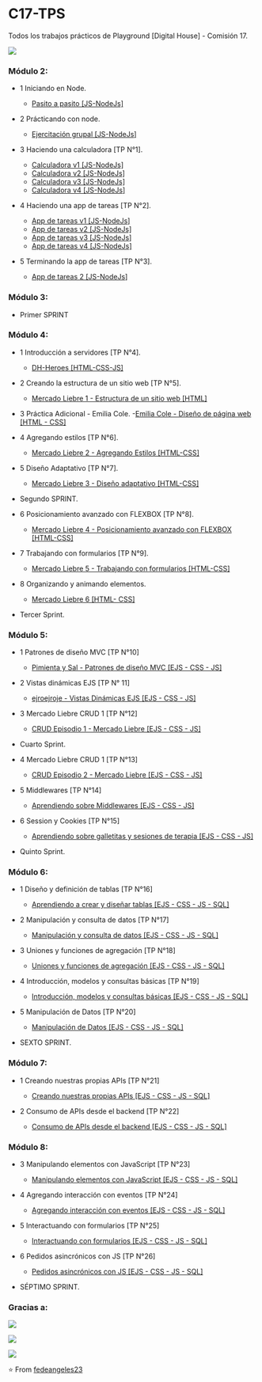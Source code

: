 # C17-TPS
Todos los trabajos prácticos de Playground [Digital House] - Comisión 17.

<img align="center" src= "https://i.postimg.cc/Dfdk3zXc/dhhouse.png)](https://postimg.cc/MXTryqtc"></img>
### Módulo 2: 

- 1 Iniciando en Node.
  - [Pasito a pasito [JS-NodeJs]](https://github.com/fedeangeles23/C17-TPS)
   
- 2 Prácticando con node.
  - [Ejercitación grupal [JS-NodeJs]](https://github.com/fedeangeles23/C17-TPS)
   
- 3 Haciendo una calculadora [TP N°1].
  - [Calculadora v1 [JS-NodeJs]](https://github.com/fedeangeles23/1.Calculadora)
  - [Calculadora v2 [JS-NodeJs]](https://github.com/fedeangeles23/1.Calculadora-V2)
  - [Calculadora v3 [JS-NodeJs]](https://github.com/fedeangeles23/1.Calculadora-V3)
  - [Calculadora v4 [JS-NodeJs]](https://github.com/fedeangeles23/1.Calculadora-V4)
  
- 4 Haciendo una app de tareas [TP N°2].
  - [App de tareas v1 [JS-NodeJs]](https://github.com/fedeangeles23/2.AppDeTareas-V1)
  - [App de tareas v2 [JS-NodeJs]](https://github.com/fedeangeles23/2.AppDeTareas-V2)
  - [App de tareas v3 [JS-NodeJs]](https://github.com/fedeangeles23/2.AppDeTareas-V3)
  - [App de tareas v4 [JS-NodeJs]](https://github.com/fedeangeles23/2.AppDeTareas-V4)

- 5 Terminando la app de tareas [TP N°3].
  - [App de tareas 2 [JS-NodeJs]](https://github.com/fedeangeles23/3.AppDeTareas2)

### Módulo 3: 

- Primer SPRINT

### Módulo 4:

- 1 Introducción a servidores [TP N°4].
  - [DH-Heroes [HTML-CSS-JS]](https://github.com/fedeangeles23/DH-Heroes)
  
- 2 Creando la estructura de un sitio web [TP N°5].
  - [Mercado Liebre 1 - Estructura de un sitio web [HTML]](https://github.com/fedeangeles23/MercadoLiebre1.git)

- 3 Práctica Adicional - Emilia Cole.
  -[Emilia Cole - Diseño de página web [HTML - CSS]](https://github.com/fedeangeles23/Emilia-Cole.git) 

- 4 Agregando estilos [TP N°6].
  - [Mercado Liebre 2 - Agregando Estilos [HTML-CSS]](https://github.com/fedeangeles23/MercadoLiebre2) 

- 5 Diseño Adaptativo [TP N°7].
  - [Mercado Liebre 3 - Diseño adaptativo [HTML-CSS]](https://github.com/fedeangeles23/Mercadoliebre3) 

- Segundo SPRINT.

- 6 Posicionamiento avanzado con FLEXBOX [TP N°8].
  - [Mercado Liebre 4 - Posicionamiento avanzado con FLEXBOX [HTML-CSS]](https://github.com/fedeangeles23/MercadoLiebre4) 

- 7 Trabajando con formularios [TP N°9].
  - [Mercado Liebre 5 - Trabajando con formularios [HTML-CSS]](https://github.com/fedeangeles23/MercadoLiebre5.git) 

- 8 Organizando y animando elementos.
  - [Mercado Liebre 6 [HTML- CSS]](https://github.com/fedeangeles23/MercadoLiebre6.git) 

- Tercer Sprint.

### Módulo 5:

- 1 Patrones de diseño MVC [TP N°10]
  - [Pimienta y Sal - Patrones de diseño MVC [EJS - CSS - JS]](https://github.com/fedeangeles23/PatronesDeDisenioMVC.git)

- 2 Vistas dinámicas EJS [TP N° 11]
  - [ejroejroje - Vistas Dinámicas EJS [EJS - CSS - JS]](https://github.com/fedeangeles23/VistasDinamicasEJS.git)

- 3 Mercado Liebre CRUD 1 [TP N°12]
  - [CRUD Episodio 1 - Mercado Liebre [EJS - CSS - JS]](https://github.com/fedeangeles23/MercadoLiebre7-CRUD-1.git)

- Cuarto Sprint.

- 4 Mercado Liebre CRUD 1 [TP N°13]
  - [CRUD Episodio 2 - Mercado Liebre [EJS - CSS - JS]](https://github.com/fedeangeles23/MercadoLiebre8-CRUD-2.git)
  
- 5 Middlewares [TP N°14]
  - [Aprendiendo sobre Middlewares [EJS - CSS - JS]](https://github.com/fedeangeles23/Middlewares.git)

- 6 Session y Cookies [TP N°15]
  - [Aprendiendo sobre galletitas y sesiones de terapia [EJS - CSS - JS]](https://github.com/fedeangeles23/SessionYCookies.git)

- Quinto Sprint.

### Módulo 6:

- 1 Diseño y definición de tablas [TP N°16]
  - [Aprendiendo a crear y diseñar tablas [EJS - CSS - JS - SQL]](https://github.com/fedeangeles23/Disenio-Y-Definicion-De-Tablas)

- 2 Manipulación y consulta de datos [TP N°17]
  - [Manipulación y consulta de datos [EJS - CSS - JS - SQL]](https://github.com/fedeangeles23/Manipulacion-Y-Consulta-De-Datos)

- 3 Uniones y funciones de agregación [TP N°18]
  - [Uniones y funciones de agregación [EJS - CSS - JS - SQL]](https://github.com/fedeangeles23/Uniones-Y-Funciones-De-Agregacion)

- 4 Introducción, modelos y consultas básicas [TP N°19]
  - [Introducción, modelos y consultas básicas [EJS - CSS - JS - SQL]](https://github.com/fedeangeles23/Introduccion-Modelos-Y-Consultas-Basicas)

- 5 Manipulación de Datos [TP N°20]
  - [Manipulación de Datos [EJS - CSS - JS - SQL]](https://github.com/fedeangeles23/Manipulacion-De-Datos.git)

- SEXTO SPRINT.

### Módulo 7:

- 1 Creando nuestras propias APIs [TP N°21]
  - [Creando nuestras propias APIs [EJS - CSS - JS - SQL]](https://github.com/fedeangeles23/Creando-Nuestras-Propias-APIs.git)

- 2 Consumo de APIs desde el backend [TP N°22]
  - [Consumo de APIs desde el backend [EJS - CSS - JS - SQL]](https://github.com/fedeangeles23/Consumo-De-APIs-Desde-El-Backend.git)

### Módulo 8:

- 3 Manipulando elementos con JavaScript [TP N°23]
  - [Manipulando elementos con JavaScript [EJS - CSS - JS - SQL]](https://github.com/fedeangeles23/Manipulando-Elementos-Con-JavaScript.git)
  
- 4 Agregando interacción con eventos [TP N°24]
  - [Agregando interacción con eventos [EJS - CSS - JS - SQL]](https://github.com/fedeangeles23/Agregando-Interaccion-Con-Eventos.git)

- 5 Interactuando con formularios [TP N°25]
  - [Interactuando con formularios [EJS - CSS - JS - SQL]](https://github.com/fedeangeles23/Interactuando-Con-Formularios..git)
  
- 6 Pedidos asincrónicos con JS [TP N°26]
  - [Pedidos asincrónicos con JS [EJS - CSS - JS - SQL]](https://github.com/fedeangeles23/Pedidos-Asincronicos-Con-JS.git)

- SÉPTIMO SPRINT.










### Gracias a:

<img align="center" src= "https://i.postimg.cc/sgHTCkmm/formar.png)](https://postimg.cc/tsP3hmLn"></img>

<img align="center" src= "https://i.postimg.cc/43tV2qSm/pampa-energ-a.png)](https://postimg.cc/rdVDKnck"></img>

<img align="center" src= "https://i.postimg.cc/5yZnFLHr/santander.jpg)](https://postimg.cc/9wYG64YP"></img>

⭐️ From [fedeangeles23](https://github.com/fedeangeles23)
